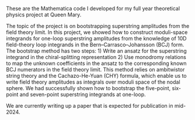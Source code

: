 These are the Mathematica code I developed for my full year theoretical physics project at Queen Mary. 

The topic of the project is on bootstrapping superstring amplitudes from the field theory limit. In this project, we showed how to construct moduli-space integrands for one-loop superstring amplitudes from the knowledge of 10D field-theory loop integrands in the Bern–Carrasco–Johansson (BCJ) form. The bootstrap method has two steps: 1) Write an ansatz for the superstring integrand in the chiral-splitting representation 2) Use monodromy relations to map the unknown coefficients in the ansatz to the corresponding known BCJ numerators in the field theory limit. This method relies on ambitwistor string theory and the Cachazo-He-Yuan (CHY) formula, which enable us to write field theory amplitudes as integrals over moduli space of the nodal sphere. We had successfully shown how to bootstrap the five-point, six-point and seven-point superstring integrands at one-loop. 

We are currently writing up a paper that is expected for publication in mid-2024. 





